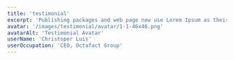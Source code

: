 ```yaml
---
title: 'testimonial'
excerpt: 'Publishing packages and web page now use Lorem Ipsum as their mel text, and a search for lorem more than one articel a is very important which can be help us for building a beauiful construction design...'
avatar: '/images/testimonial/avatar/1-1-46x46.png'
avatarAlt: 'Testimonial Avatar'
userName: 'Christoper Luis'
userOccupation: 'CEO, Octafact Group'
---
```

